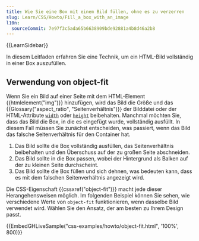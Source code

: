 ```yaml
---
title: Wie Sie eine Box mit einem Bild füllen, ohne es zu verzerren
slug: Learn/CSS/Howto/Fill_a_box_with_an_image
l10n:
  sourceCommit: 7e97f3c5ada65b6638909bde92881a4b8d46a2b8
---
```


{{LearnSidebar}}

In diesem Leitfaden erfahren Sie eine Technik, um ein HTML-Bild vollständig in einer Box auszufüllen.

## Verwendung von object-fit

Wenn Sie ein Bild auf einer Seite mit dem HTML-Element {{htmlelement("img")}} hinzufügen, wird das Bild die Größe und das {{Glossary("aspect_ratio", "Seitenverhältnis")}} der Bilddatei oder der HTML-Attribute [`width`](/de/docs/Web/HTML/Element/img#width) oder [`height`](/de/docs/Web/HTML/Element/img#height) beibehalten. Manchmal möchten Sie, dass das Bild die Box, in die es eingefügt wurde, vollständig ausfüllt. In diesem Fall müssen Sie zunächst entscheiden, was passiert, wenn das Bild das falsche Seitenverhältnis für den Container hat.

1. Das Bild sollte die Box vollständig ausfüllen, das Seitenverhältnis beibehalten und den Überschuss auf der zu großen Seite abschneiden.
2. Das Bild sollte in die Box passen, wobei der Hintergrund als Balken auf der zu kleinen Seite durchscheint.
3. Das Bild sollte die Box füllen und sich dehnen, was bedeuten kann, dass es mit dem falschen Seitenverhältnis angezeigt wird.

Die CSS-Eigenschaft {{cssxref("object-fit")}} macht jede dieser Herangehensweisen möglich. Im folgenden Beispiel können Sie sehen, wie verschiedene Werte von `object-fit` funktionieren, wenn dasselbe Bild verwendet wird. Wählen Sie den Ansatz, der am besten zu Ihrem Design passt.

{{EmbedGHLiveSample("css-examples/howto/object-fit.html", '100%', 800)}}
